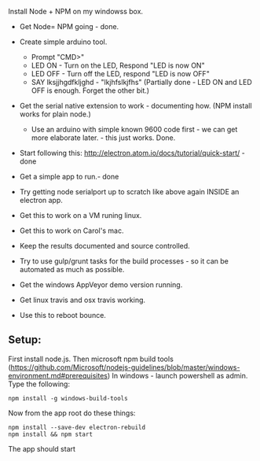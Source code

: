 Install Node + NPM on my windowss box.

* Get Node= NPM going - done.

* Create simple arduino tool.
    * Prompt "CMD>"
    * LED ON - Turn on the LED, Respond "LED is now ON"
    * LED OFF - Turn off the LED, respond "LED is now OFF"
    * SAY lksjjhgdfkljghd - "lkjhfslkjfhs"
    (Partially done - LED ON and LED OFF is enough. Forget the other bit.)
* Get the serial native extension to work - documenting how. 
    (NPM install works for plain node.)
    - Use an arduino with simple known 9600 code first - we can get more elaborate later. - this just works. Done.
* Start following this: http://electron.atom.io/docs/tutorial/quick-start/ - done
* Get a simple app to run.- done
* Try getting node serialport up to scratch like above again INSIDE an electron app.
* Get this to work on a VM runing linux.
* Get this to work on Carol's mac.
* Keep the results documented and source controlled.
* Try to use gulp/grunt tasks for the build processes - 
so it can be automated as much as possible.
* Get the windows AppVeyor demo version running.
* Get linux travis and osx travis working.
* Use this to reboot bounce.


## Setup:

First install node.js. Then microsoft npm build tools (https://github.com/Microsoft/nodejs-guidelines/blob/master/windows-environment.md#prerequisites)
In windows - launch powershell as admin. Type the following:

    npm install -g windows-build-tools

Now from the app root do these things:

    npm install --save-dev electron-rebuild
    npm install && npm start

The app should start
